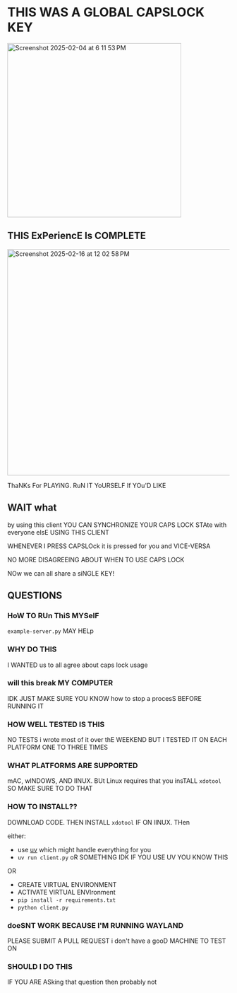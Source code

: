 # THIS WAS A GLOBAL CAPSLOCK KEY

<img width="394" alt="Screenshot 2025-02-04 at 6 11 53 PM" src="https://github.com/user-attachments/assets/6179f4dc-0f9a-42ec-b8a7-5505127a0fe8" />

## THIS ExPeriencE Is COMPLETE

<img width="512" alt="Screenshot 2025-02-16 at 12 02 58 PM" src="https://github.com/user-attachments/assets/164e9b3f-2872-48ce-901b-705a4ced59b1" />

ThaNKs For PLAYiNG. RuN IT YoURSELF If YOu'D LIKE

## WAIT what

by using this client YOU CAN SYNCHRONIZE YOUR CAPS LOCK STAte with everyone elsE USING THIS CLIENT

WHENEVER I PRESS CAPSLOck it is pressed for you and VICE-VERSA

NO MORE DISAGREEING ABOUT WHEN TO USE CAPS LOCK

NOw we can all share a siNGLE KEY!

## QUESTIONS

### HoW TO RUn ThiS MYSelF

`example-server.py` MAY HELp

### WHY DO THIS
I WANTED us to all agree about caps lock usage

### will this break MY COMPUTER
IDK JUST MAKE SURE YOU KNOW how to stop a procesS BEFORE RUNNING IT

### HOW WELL TESTED IS THIS
NO TESTS i wrote most of it over thE WEEKEND BUT I TESTED IT ON EACH PLATFORM ONE TO THREE TIMES

### WHAT PLATFORMS ARE SUPPORTED
mAC, wINDOWS, AND lINUX. BUt Linux requires that you insTALL `xdotool` SO MAKE SURE TO DO THAT

### HOW TO INSTALL??

DOWNLOAD CODE. THEN INSTALL `xdotool` IF ON lINUX. THen

either:
* use [uv](https://github.com/astral-sh/uv) which might handle everything for you
* `uv run client.py` oR SOMETHING IDK IF YOU USE UV YOU KNOW THIS

OR

* CREATE VIRTUAL ENVIRONMENT
* ACTIVATE VIRTUAL ENVIronment
* `pip install -r requirements.txt`
* `python client.py`

### doeSNT WORK BECAUSE I'M RUNNING WAYLAND
PLEASE SUBMIT A PULL REQUEST i don't have a gooD MACHINE TO TEST ON

### SHOULD I DO THIS

IF YOU ARE ASking that question then probably not
